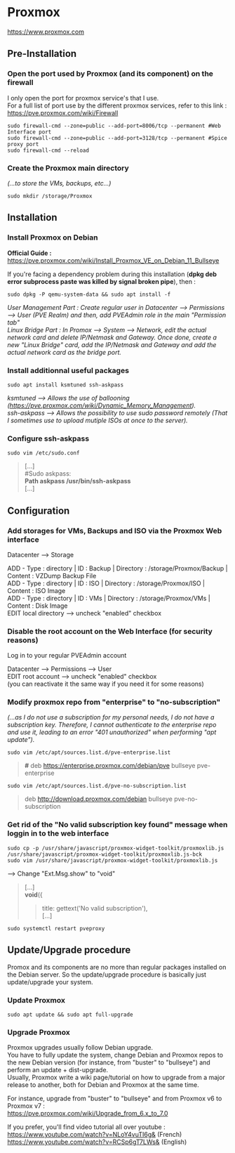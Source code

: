 # Proxmox

https://www.proxmox.com

## Pre-Installation

### Open the port used by Proxmox (and its component) on the firewall

I only open the port for proxmox service's that I use.  
For a full list of port use by the different proxmox services, refer to this link : https://pve.proxmox.com/wiki/Firewall  

```
sudo firewall-cmd --zone=public --add-port=8006/tcp --permanent #Web Interface port
sudo firewall-cmd --zone=public --add-port=3128/tcp --permanent #Spice proxy port
sudo firewall-cmd --reload
```

### Create the Proxmox main directory

*(...to store the VMs, backups, etc...)*

```
sudo mkdir /storage/Proxmox
```

## Installation 

### Install Proxmox on Debian

**Official Guide :**  
https://pve.proxmox.com/wiki/Install_Proxmox_VE_on_Debian_11_Bullseye  
  
If you're facing a dependency problem during this installation (**dpkg deb error subprocess paste was killed by signal broken pipe**), then :  

```
sudo dpkg -P qemu-system-data && sudo apt install -f
```

*User Management Part : Create regular user in Datacenter --> Permissions --> User (PVE Realm) and then, add PVEAdmin role in the main "Permission tab"*   
*Linux Bridge Part : In Promox --> System --> Network, edit the actual network card and delete IP/Netmask and Gateway. Once done, create a new "Linux Bridge" card, add the IP/Netmask and Gateway and add the actual network card as the bridge port.*

### Install additionnal useful packages

```
sudo apt install ksmtuned ssh-askpass
```

*ksmtuned --> Allows the use of ballooning (https://pve.proxmox.com/wiki/Dynamic_Memory_Management).*  
*ssh-askpass --> Allows the possibility to use sudo password remotely (That I sometimes use to upload mutiple ISOs at once to the server).*

### Configure ssh-askpass

```
sudo vim /etc/sudo.conf
```

> [...]  
> #Sudo askpass:  
> **Path askpass /usr/bin/ssh-askpass**  
> [...]

## Configuration

### Add storages for VMs, Backups and ISO via the Proxmox Web interface

Datacenter --> Storage  
   
ADD - Type : directory | ID : Backup | Directory : /storage/Proxmox/Backup | Content : VZDump Backup File  
ADD - Type : directory | ID : ISO | Directory : /storage/Proxmox/ISO | Content : ISO Image  
ADD - Type : directory | ID : VMs | Directory : /storage/Proxmox/VMs | Content : Disk Image  
EDIT local directory --> uncheck "enabled" checkbox

### Disable the root account on the Web Interface (for security reasons)

Log in to your regular PVEAdmin account  
   
Datacenter --> Permissions --> User  
EDIT root account --> uncheck "enabled" checkbox  
(you can reactivate it the same way if you need it for some reasons)

### Modify proxmox repo from "enterprise" to "no-subscription" 

*(...as I do not use a subscription for my personal needs, I do not have a subscription key. Therefore, I cannot authenticate to the enterprise repo and use it, leading to an error "401 unauthorized" when performing "apt update").*   

```
sudo vim /etc/apt/sources.list.d/pve-enterprise.list
```

> **#** deb https://enterprise.proxmox.com/debian/pve bullseye pve-enterprise

```
sudo vim /etc/apt/sources.list.d/pve-no-subscription.list
```

> deb http://download.proxmox.com/debian bullseye pve-no-subscription

### Get rid of the "No valid subscription key found" message when loggin in to the web interface

```
sudo cp -p /usr/share/javascript/proxmox-widget-toolkit/proxmoxlib.js /usr/share/javascript/proxmox-widget-toolkit/proxmoxlib.js-bck
sudo vim /usr/share/javascript/proxmox-widget-toolkit/proxmoxlib.js
```

--> Change "Ext.Msg.show" to "void"  
> [...]  
> **void**({  
> >  title: gettext('No valid subscription'),  
> > [...]

```
sudo systemctl restart pveproxy
```

## Update/Upgrade procedure

Promox and its components are no more than regular packages installed on the Debian server.
So the update/upgrade procedure is basically just update/upgrade your system.

### Update Proxmox

```
sudo apt update && sudo apt full-upgrade
```

### Upgrade Proxmox

Proxmox upgrades usually follow Debian upgrade.  
You have to fully update the system, change Debian and Proxmox repos to the new Debian version (for instance, from "buster" to "bullseye") and perform an update + dist-upgrade.  
Usually, Proxmox write a wiki page/tutorial on how to upgrade from a major release to another, both for Debian and Proxmox at the same time.  
  
For instance, upgrade from "buster" to "bullseye" and from Proxmox v6 to Proxmox v7 :  
https://pve.proxmox.com/wiki/Upgrade_from_6.x_to_7.0  
  
If you prefer, you'll find video tutorial all over youtube :  
https://www.youtube.com/watch?v=NLoY4vuTI6g& (French)  
https://www.youtube.com/watch?v=RCSp6gT7LWs& (English)
